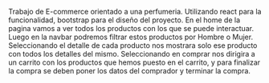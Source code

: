 Trabajo de E-commerce orientado a una perfumeria. Utilizando react para la funcionalidad, bootstrap para el diseño del proyecto. En el home de la pagina vamos a ver todos los productos con los que se puede interactuar. Luego en la navbar podremos filtrar estos productos por Hombre o Mujer. Seleccionando el detalle de cada producto nos mostrara solo ese producto con todos los detalles del mismo. Seleccionando en comprar nos dirigira a un carrito con los productos que hemos puesto en el carrito, y para finalizar la compra se deben poner los datos del comprador y terminar la compra.
